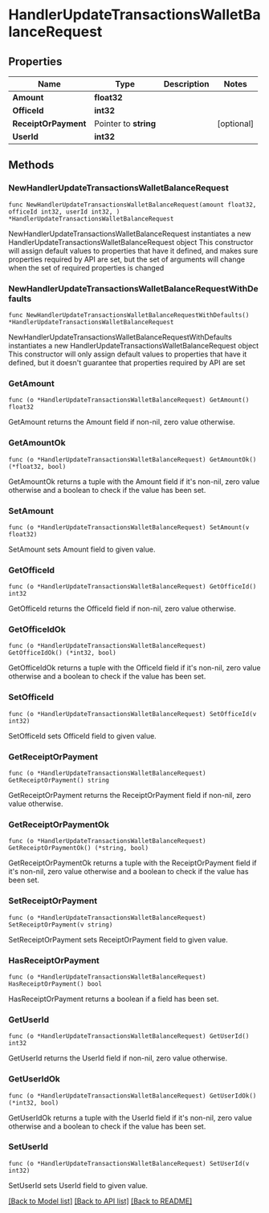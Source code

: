# HandlerUpdateTransactionsWalletBalanceRequest

## Properties

Name | Type | Description | Notes
------------ | ------------- | ------------- | -------------
**Amount** | **float32** |  | 
**OfficeId** | **int32** |  | 
**ReceiptOrPayment** | Pointer to **string** |  | [optional] 
**UserId** | **int32** |  | 

## Methods

### NewHandlerUpdateTransactionsWalletBalanceRequest

`func NewHandlerUpdateTransactionsWalletBalanceRequest(amount float32, officeId int32, userId int32, ) *HandlerUpdateTransactionsWalletBalanceRequest`

NewHandlerUpdateTransactionsWalletBalanceRequest instantiates a new HandlerUpdateTransactionsWalletBalanceRequest object
This constructor will assign default values to properties that have it defined,
and makes sure properties required by API are set, but the set of arguments
will change when the set of required properties is changed

### NewHandlerUpdateTransactionsWalletBalanceRequestWithDefaults

`func NewHandlerUpdateTransactionsWalletBalanceRequestWithDefaults() *HandlerUpdateTransactionsWalletBalanceRequest`

NewHandlerUpdateTransactionsWalletBalanceRequestWithDefaults instantiates a new HandlerUpdateTransactionsWalletBalanceRequest object
This constructor will only assign default values to properties that have it defined,
but it doesn't guarantee that properties required by API are set

### GetAmount

`func (o *HandlerUpdateTransactionsWalletBalanceRequest) GetAmount() float32`

GetAmount returns the Amount field if non-nil, zero value otherwise.

### GetAmountOk

`func (o *HandlerUpdateTransactionsWalletBalanceRequest) GetAmountOk() (*float32, bool)`

GetAmountOk returns a tuple with the Amount field if it's non-nil, zero value otherwise
and a boolean to check if the value has been set.

### SetAmount

`func (o *HandlerUpdateTransactionsWalletBalanceRequest) SetAmount(v float32)`

SetAmount sets Amount field to given value.


### GetOfficeId

`func (o *HandlerUpdateTransactionsWalletBalanceRequest) GetOfficeId() int32`

GetOfficeId returns the OfficeId field if non-nil, zero value otherwise.

### GetOfficeIdOk

`func (o *HandlerUpdateTransactionsWalletBalanceRequest) GetOfficeIdOk() (*int32, bool)`

GetOfficeIdOk returns a tuple with the OfficeId field if it's non-nil, zero value otherwise
and a boolean to check if the value has been set.

### SetOfficeId

`func (o *HandlerUpdateTransactionsWalletBalanceRequest) SetOfficeId(v int32)`

SetOfficeId sets OfficeId field to given value.


### GetReceiptOrPayment

`func (o *HandlerUpdateTransactionsWalletBalanceRequest) GetReceiptOrPayment() string`

GetReceiptOrPayment returns the ReceiptOrPayment field if non-nil, zero value otherwise.

### GetReceiptOrPaymentOk

`func (o *HandlerUpdateTransactionsWalletBalanceRequest) GetReceiptOrPaymentOk() (*string, bool)`

GetReceiptOrPaymentOk returns a tuple with the ReceiptOrPayment field if it's non-nil, zero value otherwise
and a boolean to check if the value has been set.

### SetReceiptOrPayment

`func (o *HandlerUpdateTransactionsWalletBalanceRequest) SetReceiptOrPayment(v string)`

SetReceiptOrPayment sets ReceiptOrPayment field to given value.

### HasReceiptOrPayment

`func (o *HandlerUpdateTransactionsWalletBalanceRequest) HasReceiptOrPayment() bool`

HasReceiptOrPayment returns a boolean if a field has been set.

### GetUserId

`func (o *HandlerUpdateTransactionsWalletBalanceRequest) GetUserId() int32`

GetUserId returns the UserId field if non-nil, zero value otherwise.

### GetUserIdOk

`func (o *HandlerUpdateTransactionsWalletBalanceRequest) GetUserIdOk() (*int32, bool)`

GetUserIdOk returns a tuple with the UserId field if it's non-nil, zero value otherwise
and a boolean to check if the value has been set.

### SetUserId

`func (o *HandlerUpdateTransactionsWalletBalanceRequest) SetUserId(v int32)`

SetUserId sets UserId field to given value.



[[Back to Model list]](../README.md#documentation-for-models) [[Back to API list]](../README.md#documentation-for-api-endpoints) [[Back to README]](../README.md)



